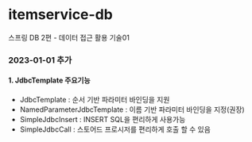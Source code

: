 # itemservice-db
스프링 DB 2편 - 데이터 접근 활용 기술01

### 2023-01-01 추가

#### 1. JdbcTemplate 주요기능
  - JdbcTemplate : 순서 기반 파라미터 바인딩을 지원
  - NamedParameterJdbcTemplate : 이름 기반 파라미터 바인딩을 지정(권장)
  - SimpleJdbcInsert : INSERT SQL을 편리하게 사용가능
  - SimpleJdbcCall : 스토어드 프로시저를 편리하게 호출 할 수 있음

